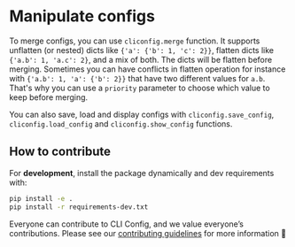 # Manipulate configs

To merge configs, you can use `cliconfig.merge` function.
It supports unflatten (or nested) dicts like `{'a': {'b': 1, 'c': 2}}`,
flatten dicts like `{'a.b': 1, 'a.c': 2}`, and a mix of both. The dicts will be flatten
before merging. Sometimes you can have conflicts in flatten operation for instance with
`{'a.b': 1, 'a': {'b': 2}}` that have two different values for `a.b`. That's why you
can use a `priority` parameter to choose which value to keep before merging.

You can also save, load and display configs with `cliconfig.save_config`,
`cliconfig.load_config` and `cliconfig.show_config` functions.

## How to contribute

For **development**, install the package dynamically and dev requirements with:

```bash
pip install -e .
pip install -r requirements-dev.txt
```

Everyone can contribute to CLI Config, and we value everyone’s contributions.
Please see our
[contributing guidelines](https://github.com/valentingol/cliconfig/blob/main/CONTRIBUTING.md)
for more information 🤗
